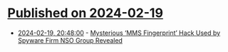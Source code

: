 # [Published on 2024-02-19](index.md)

* [2024-02-19, 20:48:00](https://soylentnews.org/article.pl?sid=24/02/18/1150227&from=rss) - [Mysterious ‘MMS Fingerprint’ Hack Used by Spyware Firm NSO Group Revealed](https://soylentnews.org/article.pl?sid=24/02/18/1150227&from=rss)
